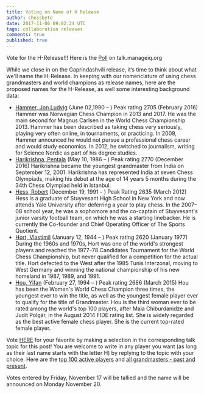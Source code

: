 ```yaml
---
title: Voting on Name of H Release
author: chessbyte
date: 2017-11-06 09:02:24 UTC
tags: collaboration releases
comments: true
published: true
---
```


Vote for the H-Release!!! Here is the [Poll](http://talk.manageiq.org/t/voting-on-name-of-h-release/2865) on talk.manageiq.org

While we close in on the Gaprindashvili release, it’s time to think about what we'll name the H-Release.  In keeping with our nomenclature of using chess grandmasters and world champions as release names, here are the proposed names for the H-Release, as well some interesting background data:

- [Hammer, Jon Ludvig](https://en.wikipedia.org/wiki/Jon_Ludvig_Hammer) (June 02,1990 – ) Peak rating 2705 (February 2016)
Hammer was Norwegian Chess Champion in 2013 and 2017. He was the main second for Magnus Carlsen in the World Chess Championship 2013. Hammer has been described as taking chess very seriously, playing very often online, in tournaments, or practicing. In 2009, Hammer announced he would not pursue a professional chess career and would study economics. In 2012, he switched to journalism, writing for Science Nordic as part of his degree studies.
- [Harikrishna, Pentala](https://en.wikipedia.org/wiki/Pentala_Harikrishna) (May 10, 1986 – ) Peak rating 2770 (December 2016)
Harikrishna became the youngest grandmaster from India on September 12, 2001. Harikrishna has represented India at seven Chess Olympiads, making his debut at the age of 14 years 5 months during the 34th Chess Olympiad held in Istanbul.
- [Hess, Robert](https://en.wikipedia.org/wiki/Robert_Hess_(chess_player)) (December 19, 1991 – ) Peak Rating 2635 (March 2012)
Hess is a graduate of Stuyvesant High School in New York and now attends Yale University after deferring a year to play chess. In the 2007–08 school year, he was a sophomore and the co-captain of Stuyvesant's junior varsity football team, on which he was a starting linebacker. He is currently the Co-founder and Chief Operating Officer of The Sports Quotient.
- [Hort, Vlastimil](https://en.wikipedia.org/wiki/Vlastimil_Hort) (January 12, 1944 – ) Peak rating 2620 (January 1977)
During the 1960s and 1970s, Hort was one of the world's strongest players and reached the 1977–78 Candidates Tournament for the World Chess Championship, but never qualified for a competition for the actual title. Hort defected to the West after the 1985 Tunis Interzonal, moving to West Germany and winning the national championship of his new homeland in 1987, 1989, and 1991.
- [Hou, Yifan](https://en.wikipedia.org/wiki/Hou_Yifan) (February 27, 1994 – ) Peak rating 2686 (March 2015)
Hou has been the Women's World Chess Champion three times, the youngest ever to win the title, as well as the youngest female player ever to qualify for the title of Grandmaster. Hou is the third woman ever to be rated among the world's top 100 players, after Maia Chiburdanidze and Judit Polgár, in the August 2014 FIDE rating list. She is widely regarded as the best active female chess player. She is the current top-rated female player.

Vote [HERE](http://talk.manageiq.org/t/voting-on-name-of-h-release/2865) for your favorite by making a selection in the corresponding talk topic for this post! You are welcome to write in any player you want (as long as their last name starts with the letter H) by replying to the topic with your choice.  Here are the [top 100 active players](http://2700chess.com/?per-page=100) and [all grandmasters - past and present](https://en.wikipedia.org/wiki/List_of_chess_grandmasters).

Votes entered by Friday, November 17 will be tallied and the name will be announced on Monday November 20.
